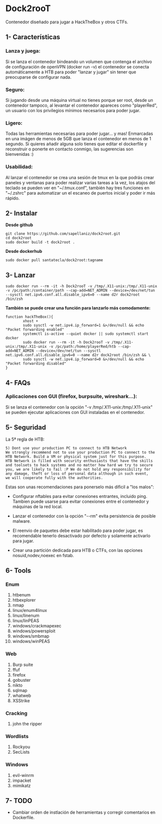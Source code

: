 # Dock2rooT
Contenedor diseñado para jugar a HackTheBox y otros CTFs.

## 1- Características
### Lanza y juega:
Si se lanza el contenedor bindeando un volumen que contenga el archivo de configuración de openVPN (docker run -v) el contenedor se conecta automáticamente a HTB para poder "lanzar y jugar" sin tener que preocuparse de configurar nada.

### Seguro:
Si jugando desde una máquina virtual no tienes porque ser root, desde un contenedor tampoco, al levantar el contenedor apareces como "playerRed", un usuario con los privilegios mínimos necesarios para poder jugar.

### Ligero:
Todas las herramientas necesarias para poder jugar... y mas! Enmarcadas en una imágen de menos de 5GB que lanza el contenedor en menos de 1 segundo. Si quieres añadir alguna solo tienes que editar el dockerfile y reconstruir o ponerte en contacto conmigo, las sugerencias son bienvenidas :)

### Usabilidad:
Al lanzar el contenedor se crea una sesión de tmux en la que podrás crear paneles y ventanas para poder realizar varias tareas a la vez, los atajos del teclado se pueden ver en "\~/.tmux.conf", también hay tres funciones en "~/.zshrc" para automatizar un el escaneo de puertos inicial y poder ir más rápido.

## 2- Instalar
**Desde github**
```
git clone https://github.com/sapellaniz/dock2root.git
cd dock2root
sudo docker build -t dock2root .
```
**Desde dockerhub**
```
sudo docker pull santatecla/dock2root:tagname
```

## 3- Lanzar
```
sudo docker run --rm -it -h Dock2rooT -v /tmp/.X11-unix:/tmp/.X11-unix -v /pc/path:/container/path --cap-add=NET_ADMIN --device=/dev/net/tun --sysctl net.ipv6.conf.all.disable_ipv6=0 --name d2r dock2root /bin/zsh
```
**También se puede crear una función para lanzarlo más comodamente:**
```
function hackTheBox(){
        xhost +
        sudo sysctl -w net.ipv4.ip_forward=1 &>/dev/null && echo "Packet forwarding enabled"
        systemctl is-active --quiet docker || sudo systemctl start docker
        sudo docker run --rm -it -h Dock2rooT -v /tmp/.X11-unix:/tmp/.X11-unix -v /pc/path:/home/playerRed/htb --cap-add=NET_ADMIN --device=/dev/net/tun --sysctl net.ipv6.conf.all.disable_ipv6=0 --name d2r dock2root /bin/zsh && \
        sudo sysctl -w net.ipv4.ip_forward=0 &>/dev/null && echo "Packet forwarding disabled"
}
```

## 4- FAQs
### Aplicaciones con GUI (firefox, burpsuite, wireshark...):
Si se lanza el contenedor con la opción "-v /tmp/.X11-unix:/tmp/.X11-unix" se pueden ejecutar aplicaciones con GUI instaladas en el contenedor.

## 5- Seguridad
La 5ª regla de HTB:
```
5) Dont use your production PC to connect to HTB Network 
We strongly recommend not to use your production PC to connect to the HTB Network. Build a VM or physical system just for this purpose.
HTB Network is filled with security enthusiasts that have the skills and toolsets to hack systems and no matter how hard we try to secure
you, we are likely to fail :P We do not hold any responsibility for any damage, theft or loss of personal data although in such event,
we will cooperate fully with the authorities. 
```
Estas son unas recomendaciones para ponerselo más dificil a "los malos":

- Configurar nftables para evitar conexiones entrantes, incluido ping. Tambien puede usarse para evitar conexiones entre el contenedor y máquinas de la red local.

- Lanzar el contenedor con la opción "--rm" evita persistencia de posible malware.

- El reenvio de paquetes debe estar habilitado para poder jugar, es recomendable tenerlo desactivado por defecto y solamente activarlo para jugar.

- Crear una partición dedicada para HTB o CTFs, con las opciones nosuid,nodev,noexec en fstab.

## 6- Tools
### Enum
1. htbenum
2. htbexplorer
3. nmap
4. linux/enum4linux
5. linux/linenum
5. linux/linPEAS
7. windows/crackmapexec
7. windows/powersploit
7. windows/smbmap
7. windows/winPEAS

### Web
1. Burp suite
2. ffuf
3. firefox
4. gobuster
5. nikto
6. sqlmap
7. whatweb
8. XSStrike

### Cracking
1. john the ripper

### Wordlists
1. Rockyou
2. SecLists

### Windows
1. evil-winrm
2. impacket
3. mimikatz

## 7- TODO
- Cambiar orden de instlación de herramientas y corregir comentarios en Dockerfile.

